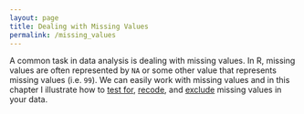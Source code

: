 ```yaml
---
layout: page
title: Dealing with Missing Values
permalink: /missing_values
---
```


A common task in data analysis is dealing with missing values.  In R, missing values are often represented by `NA` or some other value that represents missing values (i.e. `99`).  We can easily work with missing values and in this chapter I illustrate how to [test for](#na_test), [recode](#na_recode), and [exclude](#na_exclude) missing values in your data.
